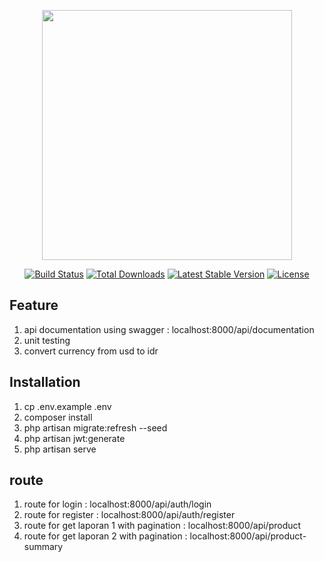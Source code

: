 <p align="center"><a href="https://laravel.com" target="_blank"><img src="https://raw.githubusercontent.com/laravel/art/master/logo-lockup/5%20SVG/2%20CMYK/1%20Full%20Color/laravel-logolockup-cmyk-red.svg" width="400"></a></p>

<p align="center">
<a href="https://travis-ci.org/laravel/framework"><img src="https://travis-ci.org/laravel/framework.svg" alt="Build Status"></a>
<a href="https://packagist.org/packages/laravel/framework"><img src="https://img.shields.io/packagist/dt/laravel/framework" alt="Total Downloads"></a>
<a href="https://packagist.org/packages/laravel/framework"><img src="https://img.shields.io/packagist/v/laravel/framework" alt="Latest Stable Version"></a>
<a href="https://packagist.org/packages/laravel/framework"><img src="https://img.shields.io/packagist/l/laravel/framework" alt="License"></a>
</p>

## Feature
1. api documentation using swagger : localhost:8000/api/documentation
2. unit testing
3. convert currency from usd to idr

## Installation

1. cp .env.example .env
2. composer install
3. php artisan migrate:refresh --seed
4. php artisan jwt:generate
5. php artisan serve

## route
1. route for login : localhost:8000/api/auth/login
2. route for register : localhost:8000/api/auth/register
3. route for get laporan 1 with pagination : localhost:8000/api/product
4. route for get laporan 2 with pagination : localhost:8000/api/product-summary
